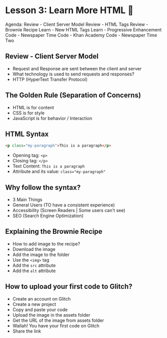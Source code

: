 # Lesson 3: Learn More HTML 🚀

Agenda:
Review - Client Server Model
Review - HTML Tags
Review - Brownie Recipe
Learn - New HTML Tags
Learn - Progressive Enhancement
Code - Newspaper Time
Code - Khan Academy
Code - Newspaper Time Two

## Review - Client Server Model
- Request and Response are sent between the client and server
- What technology is used to send requests and responses?
- HTTP (HyperText Transfer Protocol)

## The Golden Rule (Separation of Concerns)
- HTML is for content
- CSS is for style
- JavaScript is for behavior / Interaction

## HTML Syntax
```html
<p class="my-paragraph">This is a paragraph</p>
```
- Opening tag: `<p>`
- Closing tag: `</p>`
- Text Content: `This is a paragraph`
- Attribute and its value: `class="my-paragraph"`

## Why follow the syntax?
- 3 Main Things
- General Users (TO have a consistent experience)
- Accessibility (Screen Readers | Some users can't see)
- SEO (Search Engine Optimization)

## Explaining the Brownie Recipe
- How to add image to the recipe?
- Download the image
- Add the image to the folder
- Use the `<img>` tag
- Add the `src` attribute
- Add the `alt` attribute

## How to upload your first code to Glitch?
- Create an account on Glitch
- Create a new project
- Copy and paste your code
- Upload the image in the assets folder
- Get the URL of the image from assets folder
- Wallah! You have your first code on Glitch
- Share the link


